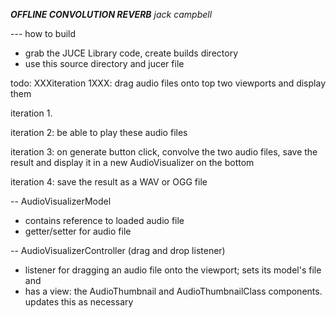 ***OFFLINE CONVOLUTION REVERB***
*jack campbell*

--- how to build
- grab the JUCE Library code, create builds directory
- use this source directory and jucer file



todo:
XXXiteration 1XXX:
drag audio files onto top two viewports and display them

iteration 1.

iteration 2:
be able to play these audio files

iteration 3:
on generate button click, convolve the two audio files, save the result and display it in a new AudioVisualizer on the bottom

iteration 4:
save the result as a WAV or OGG file



-- AudioVisualizerModel
- contains reference to loaded audio file
- getter/setter for audio file

-- AudioVisualizerController (drag and drop listener)
- listener for dragging an audio file onto the viewport; sets its model's file and 
- has a view: the AudioThumbnail and AudioThumbnailClass components. updates this as necessary
